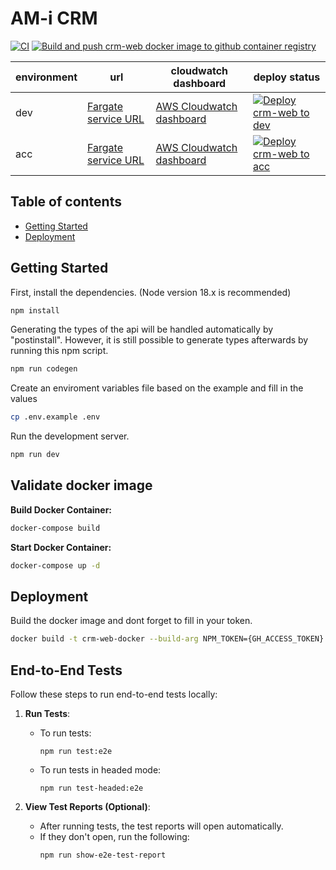# AM-i CRM

[![CI](https://github.com/AM-i-B-V/crm-web/actions/workflows/ci.yml/badge.svg)](https://github.com/AM-i-B-V/crm-web/actions/workflows/ci.yml) [![Build and push crm-web docker image to github container registry](https://github.com/AM-i-B-V/crm-web/actions/workflows/main.yml/badge.svg)](https://github.com/AM-i-B-V/crm-web/actions/workflows/main.yml)

| **environment** | **url**                                                | **cloudwatch dashboard**                                                                                                                                | **deploy status**                                                                                                                                                                    |
| --------------- | ------------------------------------------------------ | ------------------------------------------------------------------------------------------------------------------------------------------------------- | ------------------------------------------------------------------------------------------------------------------------------------------------------------------------------------ |
| dev             | [Fargate service URL](https://crm-web.pr.dev.am-i.nl/) | [AWS Cloudwatch dashboard](https://eu-west-3.console.aws.amazon.com/cloudwatch/home?region=eu-west-3#dashboards/dashboard/ami-dev-pr-crm-web-dashboard) | [ ![ Deploy crm-web to dev ](https://github.com/AM-i-B-V/crm-web/actions/workflows/deploy_dev.yml/badge.svg) ](https://github.com/AM-i-B-V/crm-web/actions/workflows/deploy_dev.yml) |
| acc             | [Fargate service URL](https://crm-web.ff.acc.am-i.nl/) | [AWS Cloudwatch dashboard](https://eu-central-1.console.aws.amazon.com/cloudwatch/home?region=eu-central-1#dashboards/dashboard/ami-acc-ff-crm-web-dashboard) | [ ![ Deploy crm-web to acc ](https://github.com/AM-i-B-V/crm-web/actions/workflows/deploy_acc.yml/badge.svg) ](https://github.com/AM-i-B-V/crm-web/actions/workflows/deploy_acc.yml) |

## Table of contents

- <a href="#getting-started">Getting Started</a>
- <a href="#deployment">Deployment</a>

## Getting Started

First, install the dependencies. (Node version 18.x is recommended)

```bash
npm install
```

Generating the types of the api will be handled automatically by "postinstall". However, it is still possible to generate types afterwards by running this npm script.

```bash
npm run codegen
```

Create an enviroment variables file based on the example and fill in the values

```bash
cp .env.example .env
```

Run the development server.

```bash
npm run dev
```

## Validate docker image

**Build Docker Container:**

```bash
docker-compose build
```

**Start Docker Container:**

```bash
docker-compose up -d
```

## Deployment

Build the docker image and dont forget to fill in your token.

```bash
docker build -t crm-web-docker --build-arg NPM_TOKEN={GH_ACCESS_TOKEN} .
```

## End-to-End Tests

Follow these steps to run end-to-end tests locally:

1. **Run Tests**:

   - To run tests:
     ```
     npm run test:e2e
     ```
   - To run tests in headed mode:
     ```
     npm run test-headed:e2e
     ```

2. **View Test Reports (Optional)**:
   - After running tests, the test reports will open automatically.
   - If they don't open, run the following:
     ```
     npm run show-e2e-test-report
     ```
